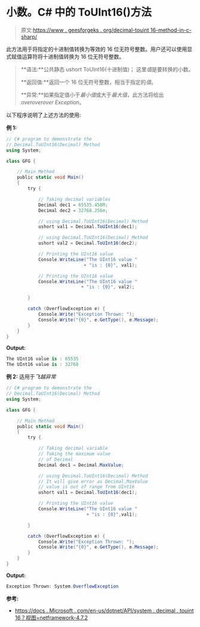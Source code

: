 # 小数。C# 中的 ToUInt16()方法

> 原文:[https://www . geesforgeks . org/decimal-touint 16-method-in-c-sharp/](https://www.geeksforgeeks.org/decimal-touint16-method-in-c-sharp/)

此方法用于将指定的十进制值转换为等效的 16 位无符号整数。用户还可以使用显式赋值运算符将十进制值转换为 16 位无符号整数。

> **语法:**公共静态 ushort ToUInt16(十进制值)；
> 这里*值*是要转换的小数。
> 
> **返回值:**返回一个 16 位无符号整数，相当于指定的*值*。
> 
> **异常:**如果指定值小于*最小值*或大于*最大值*，此方法将给出*overoverover Exception*。

以下程序说明了上述方法的使用:

**例 1:**

```cs
// C# program to demonstrate the
// Decimal.ToUInt16(Decimal) Method
using System;

class GFG {

    // Main Method
    public static void Main()
    {
        try {

            // Taking decimal variables
            Decimal dec1 = 65535.458M;
            Decimal dec2 = 32768.256m;

            // using Decimal.ToUInt16(Decimal) Method
            ushort val1 = Decimal.ToUInt16(dec1);

            // using Decimal.ToUInt16(Decimal) Method
            ushort val2 = Decimal.ToUInt16(dec2);

            // Printing the UInt16 value
            Console.WriteLine("The UInt16 value "
                             + "is : {0}", val1);

            // Printing the UInt16 value
            Console.WriteLine("The UInt16 value "
                            + "is : {0}", val2);

        }

        catch (OverflowException e) {
            Console.Write("Exception Thrown: ");
            Console.Write("{0}", e.GetType(), e.Message);
        }
    }
}
```

**Output:**

```cs
The UInt16 value is : 65535
The UInt16 value is : 32768

```

**例 2:** 适用于*飞越异常*

```cs
// C# program to demonstrate the
// Decimal.ToUInt16(Decimal) Method
using System;

class GFG {

    // Main Method
    public static void Main()
    {
        try {

            // Taking decimal variable
            // Taking the maximum value
            // of Decimal
            Decimal dec1 = Decimal.MaxValue;

            // using Decimal.ToUInt16(Decimal) Method
            // It will give error as Decimal.MaxValue
            // value is out of range from UInt16
            ushort val1 = Decimal.ToUInt16(dec1);

            // Printing the UInt16 value
            Console.WriteLine("The UInt16 value "
                              + "is : {0}",val1);

        }

        catch (OverflowException e) {
            Console.Write("Exception Thrown: ");
            Console.Write("{0}", e.GetType(), e.Message);
        }
    }
}
```

**Output:**

```cs
Exception Thrown: System.OverflowException

```

**参考:**

*   [https://docs . Microsoft . com/en-us/dotnet/API/system . decimal . touint 16？视图=netframework-4.7.2](https://docs.microsoft.com/en-us/dotnet/api/system.decimal.touint16?view=netframework-4.7.2)